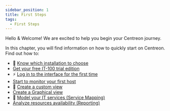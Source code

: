 ```yaml
---
sidebar_position: 1
title: First Steps
tags:
  - First Steps
---
```


Hello & Welcome! We are excited to help you begin your Centreon journey.

In this chapter, you will find information on how to quickly start on Centreon. Find out how to:

* 💸  [Know which installation to choose](which-install.html)
* [Get your free IT-100 trial edition](IT100.html)
* ⚡️ [Log in to the interface for the first time](interface.html)
* [Start to monitor your first host](first-supervision.html)
* 💅 [Create a custom view](create-custom-view.html)
* [Create a Graphical view](create-graphical-view.html)
* 🧐 [Model your IT services (Service Mapping)](model-it-services.html)
* [Analyze resources availability (Reporting)](analyze-resources-availability.html)
